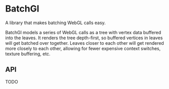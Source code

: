 BatchGl
================================================================================

A library that makes batching WebGL calls easy.

BatchGl models a series of WebGL calls as a tree with vertex data buffered into
the leaves. It renders the tree depth-first, so buffered vertices in leaves
will get batched over together.  Leaves closer to each other will get rendered
more closely to each other, allowing for fewer expensive context switches,
texture buffering, etc.

API
--------------------------------------------------------------------------------

TODO
